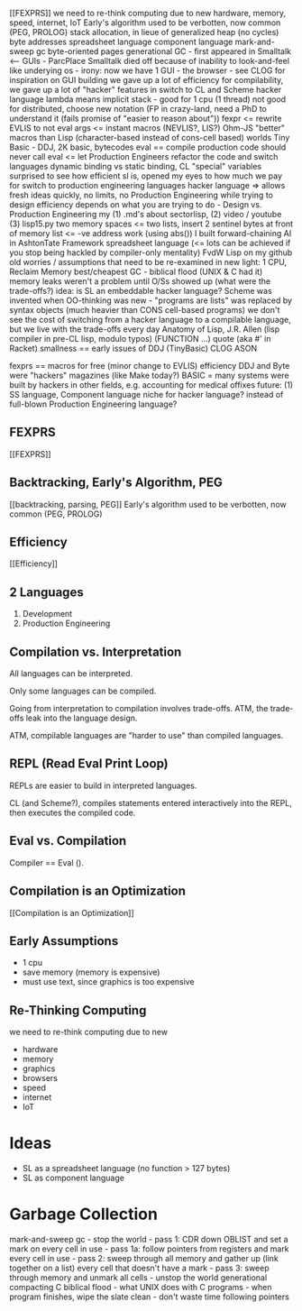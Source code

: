 [[FEXPRS]]
we need to re-think computing due to new hardware, memory, speed, internet, IoT
Early's algorithm used to be verbotten, now common (PEG, PROLOG)
stack allocation, in lieue of generalized heap (no cycles)
byte addresses
spreadsheet language
component language
mark-and-sweep gc
byte-oriented pages
generational GC - first appeared in Smalltalk <--
GUIs - ParcPlace Smalltalk died off because of inability to look-and-feel like underying os
	- irony: now we have 1 GUI - the browser
	- see CLOG for inspiration on GUI building
we gave up a lot of efficiency for compilability, 
we gave up a lot of "hacker" features in switch to CL and Scheme
hacker language
lambda means implicit stack - good for 1 cpu (1 thread) not good for distributed, choose new notation (FP in crazy-land, need a PhD to understand it (fails promise of "easier to reason about"))
fexpr <= rewrite EVLIS to not eval args <= instant macros (NEVLIS?, LIS?)
Ohm-JS "better" macros than Lisp (character-based instead of cons-cell based)
worlds
Tiny Basic - DDJ, 2K basic, bytecodes
eval == compile
production code should never call eval <= let Production Engineers refactor the code and switch languages
dynamic binding vs static binding, CL "special" variables
surprised to see how efficient sl is, opened my eyes to how much we pay for switch to production engineering languages
hacker language => allows fresh ideas quickly, no limits, no Production Engineering while trying to design
efficiency depends on what you are trying to do - Design vs. Production Engineering
my (1) .md's about sectorlisp, (2) video / youtube (3) lisp15.py
two memory spaces <= two lists, insert 2 sentinel bytes at front of memory list <= -ve address work (using abs())
I built forward-chaining AI in AshtonTate Framework spreadsheet language (<= lots can be achieved if you stop being hackled by compiler-only mentality)
FvdW Lisp on my github
old worries / assumptions that need to be re-examined in new light: 1 CPU, Reclaim Memory
best/cheapest GC - biblical flood (UNIX & C had it)
memory leaks weren't a problem until O/Ss showed up (what were the trade-offs?)
idea: is SL an embeddable hacker language?
Scheme was invented when OO-thinking was new
	- "programs are lists" was replaced by syntax objects (much heavier than CONS cell-based programs)
we don't see the cost of switching from a hacker language to a compilable language, but we live with the trade-offs every day
Anatomy of Lisp, J.R. Allen (lisp compiler in pre-CL lisp, modulo typos)
(FUNCTION ...) quote (aka #' in Racket)
smallness == early issues of DDJ (TinyBasic)
CLOG
ASON

fexprs == macros for free (minor change to EVLIS)
efficiency
DDJ and Byte were "hackers" magazines (like Make today?)
BASIC = many systems were built by hackers in other fields, e.g. accounting for medical offixes
future: (1) SS language, Component language
niche for hacker language? instead of full-blown Production Engineering language?

## FEXPRS
[[FEXPRS]]
## Backtracking, Early's Algorithm, PEG
[[backtracking, parsing, PEG]] 
Early's algorithm used to be verbotten, now common (PEG, PROLOG)

## Efficiency
[[Efficiency]]
## 2 Languages
1. Development
2. Production Engineering

## Compilation vs. Interpretation
All languages can be interpreted.

Only some languages can be compiled.

Going from interpretation to compilation involves trade-offs.  ATM, the trade-offs leak into the language design.  

ATM, compilable languages are "harder to use" than compiled languages.

## REPL (Read Eval Print Loop)

REPLs are easier to build in interpreted languages.

CL (and Scheme?), compiles statements entered interactively into the REPL, then executes the compiled code.

## Eval vs. Compilation
Compiler == Eval ().

## Compilation is an Optimization
[[Compilation is an Optimization]]

## Early Assumptions
- 1 cpu
- save memory (memory is expensive)
- must use text, since graphics is too expensive
## Re-Thinking Computing
we need to re-think computing due to new 
- hardware
- memory
- graphics
- browsers
- speed
- internet
- IoT

# Ideas
- SL as a spreadsheet language (no function > 127 bytes)
- SL as component language

# Garbage Collection
mark-and-sweep gc
	- stop the world
		- pass 1: CDR down OBLIST and set a mark on every cell in use
			- pass 1a: follow pointers from registers and mark every cell in use
		- pass 2: sweep through all memory and gather up (link together on a list) every cell that doesn't have a mark
		- pass 3: sweep through memory and unmark all cells
	- unstop the world
generational
compacting
C
biblical flood
	- what UNIX does with C programs
	- when program finishes, wipe the slate clean
	- don't waste time following pointers

